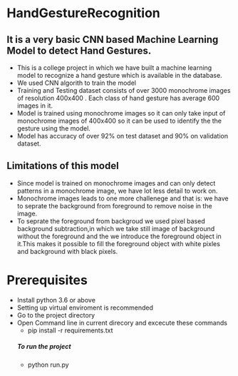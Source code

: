 # HandGestureRecognition

## It is a very basic CNN based Machine Learning Model to detect Hand Gestures.

- This is a college project in which we have built a machine learning model to recognize a hand gesture which is available in the database.
- We used CNN algorith to train the model 
- Training and Testing dataset consists of over 3000 monochrome images of resolution 400x400 . Each class of hand gesture has average 600 images in it.
- Model is trained using monochrome images so it can only take input of monochrome images of 400x400 so it can be used to identify the the gesture using the model.
- Model has accuracy of over 92% on test dataset and 90% on validation dataset.

## Limitations of this model
- Since model is trained on monochrome images and can only detect patterns in a monochrome image, we have lot less detail to work on.
- Monochrome images leads to one more challenege and that is: we have to seprate the background from foreground to remove noise in the image.
- To seprate the foreground from backgroud we used pixel based background subtraction,in which we take still image of background without the foreground and the we introduce the 
  foreground object in it.This makes it possible to fill the foreground object with white pixles and background with black pixels.

# Prerequisites
- Install python 3.6 or above
- Setting up virtual enviroment is recommended
- Go to the project directory
- Open Command line in current direcory and excecute these commands
  - pip install -r requirements.txt
  ##### To run the project
  - python run.py
